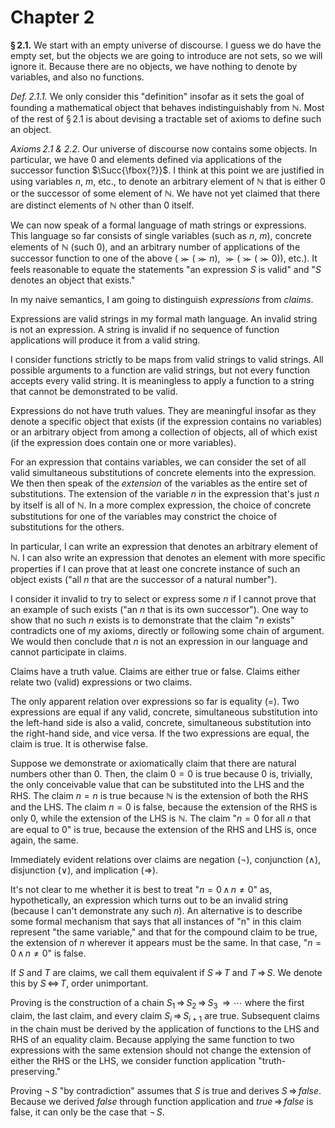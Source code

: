 Chapter 2
=========

[dummy-preable]: # 'Install the Markdown+Math extension to render LaTeX expressions and make use of the global macros defined in the VSC workspace file, such as $\Succ$.'

**&#0167;&#8201;2.1.** We start with an empty universe of discourse. I guess we do have the empty set, but the objects we are going to introduce are not sets, so we will ignore it. Because there are no objects, we have nothing to denote by variables, and also no functions.

*Def.&#8201;2.1.1.* We only consider this "definition" insofar as it sets the goal of founding a mathematical object that behaves indistinguishably from $\mathbb{N}$. Most of the rest of &#0167;&#8201;2.1 is about devising a tractable set of axioms to define such an object.

*Axioms&#8201;2.1 & 2.2*. Our universe of discourse now contains some objects. In particular, we have $0$ and elements defined via applications of the successor function $\Succ{\fbox{?}}$. I think at this point we are justified in using variables $n$, $m$, etc., to denote an arbitrary element of $\mathbb{N}$ that is either $0$ or the successor of some element of $\mathbb{N}$. We have not yet claimed that there are distinct elements of $\mathbb{N}$ other than $0$ itself.

We can now speak of a formal language of math strings or expressions. This language so far consists of single variables (such as $n$, $m$), concrete elements of $\mathbb{N}$ (such $0$), and an arbitrary number of applications of the successor function to one of the above ($\Succ{(\Succ{n})}$, $\Succ{(\Succ{(\Succ{0})})}$, etc.). It feels reasonable to equate the statements "an expression $S$ is valid" and "$S$ denotes an object that exists."

In my naive semantics, I am going to distinguish *expressions* from *claims*.

Expressions are valid strings in my formal math language. An invalid string is not an expression. A string is invalid if no sequence of function applications will produce it from a valid string.

I consider functions strictly to be maps from valid strings to valid strings. All possible arguments to a function are valid strings, but not every function accepts every valid string. It is meaningless to apply a function to a string that cannot be demonstrated to be valid.

Expressions do not have truth values. They are meaningful insofar as they denote a specific object that exists (if the expression contains no variables) or an arbitrary object from among a collection of objects, all of which exist (if the expression does contain one or more variables).

For an expression that contains variables, we can consider the set of all valid simultaneous substitutions of concrete elements into the expression. We then then speak of the *extension* of the variables as the entire set of substitutions. The extension of the variable $n$ in the expression that's just $n$ by itself is all of $\mathbb{N}$. In a more complex expression, the choice of concrete substitutions for one of the variables may constrict the choice of substitutions for the others.

In particular, I can write an expression that denotes an arbitrary element of $\mathbb{N}$. I can also write an expression that denotes an element with more specific properties if I can prove that at least one concrete instance of such an object exists ("all $n$ that are the successor of a natural number").

I consider it invalid to try to select or express some $n$ if I cannot prove that an example of such exists ("an $n$ that is its own successor"). One way to show that no such $n$ exists is to demonstrate that the claim "$n$ exists" contradicts one of my axioms, directly or following some chain of argument. We would then conclude that $n$ is not an expression in our language and cannot participate in claims.

Claims have a truth value. Claims are either true or false. Claims either relate two (valid) expressions or two claims.

The only apparent relation over expressions so far is equality ($=$). Two expressions are equal if any valid, concrete, simultaneous substitution into the left-hand side is also a valid, concrete, simultaneous substitution into the right-hand side, and vice versa. If the two expressions are equal, the claim is true. It is otherwise false.

Suppose we demonstrate or axiomatically claim that there are natural numbers other than $0$. Then, the claim $0=0$ is true because $0$ is, trivially, the only conceivable value that can be substituted into the LHS and the RHS. The claim $n=n$ is true because $\mathbb{N}$ is the extension of both the RHS and the LHS. The claim $n=0$ is false, because the extension of the RHS is only $0$, while the extension of the LHS is $\mathbb{N}$. The claim "$n=0$ for all $n$ that are equal to $0$" is true, because the extension of the RHS and LHS is, once again, the same.

Immediately evident relations over claims are negation ($\neg$), conjunction ($\wedge$), disjunction ($\vee$), and implication ($\Rightarrow$).

It's not clear to me whether it is best to treat "$n=0\,\wedge\,n\neq0$" as, hypothetically, an expression which turns out to be an invalid string (because I can't demonstrate any such $n$). An alternative is to describe some formal mechanism that says that all instances of "n" in this claim represent "the same variable," and that for the compound claim to be true, the extension of $n$ wherever it appears must be the same. In that case, "$n=0\,\wedge\,n\neq0$" is false.

If $S$ and $T$ are claims, we call them equivalent if $S\,{\Rightarrow}\,T$ and $T\,{\Rightarrow}\,S$. We denote this by $S\,\Leftrightarrow\,T$, order unimportant.

Proving is the construction of a chain $S_1\,\Rightarrow\,S_2\,\Rightarrow\,S_3\,\Rightarrow\cdots$ where the first claim, the last claim, and every claim $S_i\,\Rightarrow\,S_{i+1}$ are true. Subsequent claims in the chain must be derived by the application of functions to the LHS and RHS of an equality claim. Because applying the same function to two expressions with the same extension should not change the extension of either the RHS or the LHS, we consider function application "truth-preserving."

Proving $\neg\,S$ "by contradiction" assumes that $S$ is true and derives $S\,\Rightarrow\,false$. Because we derived $false$ through function application and $true\,\Rightarrow\,false$ is false, it can only be the case that $\neg\,S$.